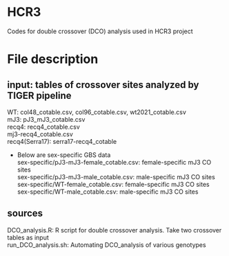 # HCR3
Codes for double crossover (DCO) analysis used in HCR3 project

# File description
## input: tables of crossover sites analyzed by TIGER pipeline
WT: col48_cotable.csv, col96_cotable.csv, wt2021_cotable.csv<br />
mJ3: pJ3_mJ3_cotable.csv<br />
recq4: recq4_cotable.csv<br />
mj3-recq4_cotable.csv<br />
recq4(Serra17): serra17-recq4_cotable<br />

* Below are sex-specific GBS data <br />
sex-specific/pJ3-mJ3-female_cotable.csv: female-specific mJ3 CO sites<br />
sex-specific/pJ3-mJ3-male_cotable.csv: male-specific mJ3 CO sites<br />
sex-specific/WT-female_cotable.csv: female-specific mJ3 CO sites<br />
sex-specific/WT-male_cotable.csv: male-specific mJ3 CO sites<br />

## sources
DCO_analysis.R: R script for double crossover analysis. Take two crossover tables as input<br />
run_DCO_analysis.sh: Automating DCO_analysis of various genotypes<br />
